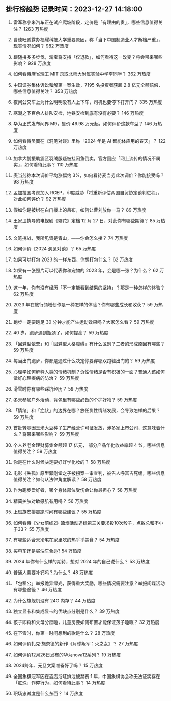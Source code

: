 
## 排行榜趋势 记录时间：2023-12-27 14:18:00
  
  1. 雷军称小米汽车正在试产爬坡阶段，定价是「有理由的贵」，哪些信息值得关注？ 1263 万热度
    
  2. 曹德旺透露办福耀科技大学重要原因，称「当下中国制造业人才断档严重」，现实情况如何？ 982 万热度
    
  3. 跟随拼多多步伐，淘宝将支持「仅退款」，如何看待这一改变？将会带来哪些影响？ 928 万热度
    
  4. 如何看待麻省理工 MIT 录取北师大附属实验中学李同学？ 362 万热度
    
  5. 中国证券集体诉讼和解第一案生效，7195 名投资者获超 2.8 亿元全额赔偿，哪些信息值得关注？ 353 万热度
    
  6. 夜间公交车上为什么明明没有人上下车，司机也要停下打开门？ 335 万热度
    
  7. 寒潮之下百余人排队安检，地铁安检到底有没有必要？ 146 万热度
    
  8. 华为正式发布问界 M9，售价 46.98 万元起，如何评价这款车型？ 146 万热度
    
  9. 如何看待吴翼在《洞见对谈》里称「2024 年是 AI 智能体应用的春天」？ 122 万热度
    
  10. 加拿大鹅援助震区羽绒服疑被挂闲鱼倒卖，官方回应「网上流传的情况不属实」，如何看待此事？ 110 万热度
    
  11. 麦当劳称本次调价平均涨幅约 3%，如何看待麦当劳此次调价？你能接受吗？ 98 万热度
    
  12. 孟加拉国考虑加入 RCEP，印度威胁「将重新评估两国自贸协定谈判进程」，对此如何评价？ 92 万热度
    
  13. 假如你是被绑在白门楼上的吕布，如何让曹刘放你一马？ 89 万热度
    
  14. 王家卫执导的电视剧《繁花》定档 12 月 27 日，对此你有哪些期待？ 85 万热度
    
  15. 文笔挑战，我所见皆是青山，——你会怎么接？ 74 万热度
    
  16. 如何评价《2024 洞见对谈》？ 65 万热度
    
  17. 如果可以打包 2023 的一样东西，你想打包什么？ 62 万热度
    
  18. 如果有一张照片可以代表你和宠物的 2023 年，会是哪一张？为什么？ 62 万热度
    
  19. 这一年，你有没有经历「不一定能看到结果的坚持」？那是一种怎样的体验？ 62 万热度
    
  20. 2023 年在旅行领域创作是一种怎样的体验？你有哪些成长和收获？ 59 万热度
    
  21. 跑步一定要跑足 30 分钟才能产生运动效果吗？大家怎么看？ 59 万热度
    
  22. 40 岁，跑步遇到瓶颈了，如何提高？ 59 万热度
    
  23. 「回避型依恋」和「回避型人格障碍」有什么区别？二者的形成原因有哪些？ 59 万热度
    
  24. 每当出门跑步，你都是通过什么决定你要穿哪双跑鞋出门的？ 59 万热度
    
  25. 心理学如何解释人类的情绪机制？负性情绪是否有积极的一面？普通人该如何做好心理疾病的防治？ 59 万热度
    
  26. 滑雪时你有哪些踩坑经历？ 59 万热度
    
  27. 冬天参加户外活动，背包里有哪些必备的个护好物？ 59 万热度
    
  28. 「情绪」和「症状」的边界在哪？放任负性情绪发展，会导致怎样的后果？ 59 万热度
    
  29. 首批转基因玉米大豆种子生产经营许可证发放，涉多家上市公司，这意味着什么？将带来哪些影响？ 59 万热度
    
  30. 个人养老金理财募集金额超 17 亿元， 部分产品年化收益率超 4 %，哪些信息值得关注？ 59 万热度
    
  31. 你是在什么时候决定要好好学化妆的？ 58 万热度
    
  32. 电影《失孤》原型郭刚堂之子被拐案一审宣判，被告人呼富吉死缓，哪些信息值得关注？如何从法律角度解读？ 58 万热度
    
  33. 作为跑步爱好者，哪个身体部位受伤会让你最担心？ 58 万热度
    
  34. 精简护肤对敏感肌有用吗？ 56 万热度
    
  35. 上班族安排晨跑时间有哪些建议？ 55 万热度
    
  36. 如何看待《少女前线2》黛烟活动追缉第三关要求投10次骰子，点数总和不小于33？ 55 万热度
    
  37. 有哪些适合天冷宅在家里吃的热乎乎美食？ 54 万热度
    
  38. 买电车还是买油车合适? 54 万热度
    
  39. 2024 年你有什么样的期待，想对 2024 年的自己说什么？ 53 万热度
    
  40. 普通人需要补钙吗？为什么？ 48 万热度
    
  41. 「包租公」举报诡异绿光，获得重大奖励，哪些情况需要注意？举报间谍活动有哪些途径？ 46 万热度
    
  42. 为什么旗舰机没有 24G 内存？ 44 万热度
    
  43. 独立显卡和集成显卡的优缺点分别是什么？ 39 万热度
    
  44. 孩子即将和父母分房睡，儿童房要如何布置才能保证孩子睡眠？ 32 万热度
    
  45. 在下雪时，你第一时间想到的歌是什么？ 28 万热度
    
  46. 如何评价扎克·施奈德的新作《月球叛军：火之女》？ 27 万热度
    
  47. 如何评价12月26日发布的华为nova12系列？ 19 万热度
    
  48. 2024跨年、元旦文案准备好了吗？ 15 万热度
    
  49. 全国象棋冠军因在酒店浴缸排泄被禁赛 1 年，中国象棋协会称无法证实存在「肛珠」作弊行为，如何看待此事？ 14 万热度
    
  50. 职场忠诚度是什么东西？ 14 万热度
    